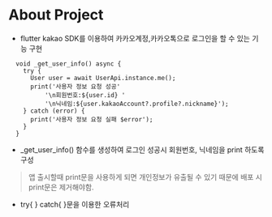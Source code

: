 # About Project

- flutter kakao SDK를 이용하여 카카오계정,카카오톡으로 로그인을 할 수 있는 기능 구현

```
  void _get_user_info() async {
    try {
      User user = await UserApi.instance.me();
      print('사용자 정보 요청 성공'
          '\n회원번호:${user.id} '
          '\n닉네임:${user.kakaoAccount?.profile?.nickname}');
    } catch (error) {
      print('사용자 정보 요청 실패 $error');
    }
  }
```
- _get_user_info() 함수를 생성하여 로그인 성공시 회원번호, 닉네임을 print 하도록 구성 
> 앱 출시할때 print문을 사용하게 되면 개인정보가 유출될 수 있기 때문에 배포 시 print문은 제거해야함.

- try{ } catch{ }문을 이용한 오류처리
 
